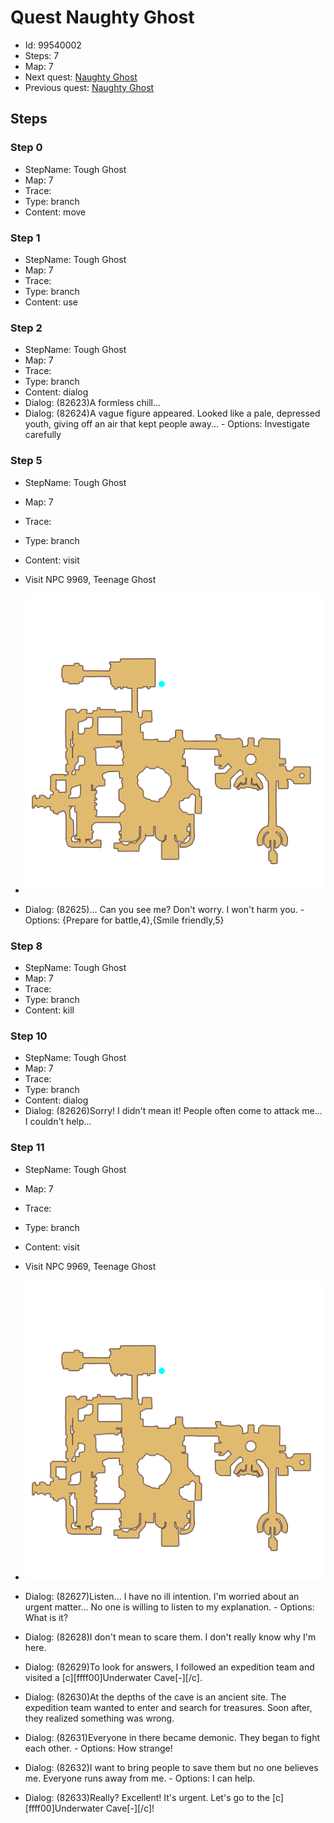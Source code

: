 # Quest Naughty Ghost

- Id: 99540002
- Steps: 7
- Map: 7
- Next quest: [Naughty Ghost](99540003.md)
- Previous quest: [Naughty Ghost](99540001.md)

## Steps

### Step 0
- StepName:  Tough Ghost
- Map:  7
- Trace:  
- Type:  branch
- Content:  move


### Step 1
- StepName:  Tough Ghost
- Map:  7
- Trace:  
- Type:  branch
- Content:  use


### Step 2
- StepName:  Tough Ghost
- Map:  7
- Trace:  
- Type:  branch
- Content:  dialog
- Dialog: (82623)A formless chill...
- Dialog: (82624)A vague figure appeared. Looked like a pale, depressed youth, giving off an air that kept people away... - Options: Investigate carefully


### Step 5
- StepName:  Tough Ghost
- Map:  7
- Trace:  
- Type:  branch
- Content:  visit
- Visit NPC 9969, Teenage Ghost

- ![images/99540002_5.png](images/99540002_5.png)
- Dialog: (82625)... Can you see me? Don't worry. I won't harm you. - Options: {Prepare for battle,4},{Smile friendly,5}


### Step 8
- StepName:  Tough Ghost
- Map:  7
- Trace:  
- Type:  branch
- Content:  kill


### Step 10
- StepName:  Tough Ghost
- Map:  7
- Trace:  
- Type:  branch
- Content:  dialog
- Dialog: (82626)Sorry! I didn't mean it! People often come to attack me... I couldn't help...


### Step 11
- StepName:  Tough Ghost
- Map:  7
- Trace:  
- Type:  branch
- Content:  visit
- Visit NPC 9969, Teenage Ghost

- ![images/99540002_11.png](images/99540002_11.png)
- Dialog: (82627)Listen... I have no ill intention. I'm worried about an urgent matter... No one is willing to listen to my explanation. - Options: What is it?
- Dialog: (82628)I don't mean to scare them. I don't really know why I'm here.
- Dialog: (82629)To look for answers, I followed an expedition team and visited a [c][ffff00]Underwater Cave[-][/c].
- Dialog: (82630)At the depths of the cave is an ancient site. The expedition team wanted to enter and search for treasures. Soon after, they realized something was wrong.
- Dialog: (82631)Everyone in there became demonic. They began to fight each other. - Options: How strange!
- Dialog: (82632)I want to bring people to save them but no one believes me. Everyone runs away from me. - Options: I can help.
- Dialog: (82633)Really? Excellent! It's urgent. Let's go to the [c][ffff00]Underwater Cave[-][/c]!


